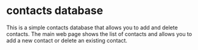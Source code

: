 # contacts database

This is a simple contacts database that allows you to add and delete contacts.
The main web page shows the list of contacts and allows you to add a new contact or delete an existing contact.
